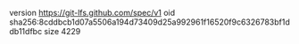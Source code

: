 version https://git-lfs.github.com/spec/v1
oid sha256:8cddbcb1d07a5506a194d73409d25a992961f16520f9c6326783bf1ddb11dfbc
size 4229
